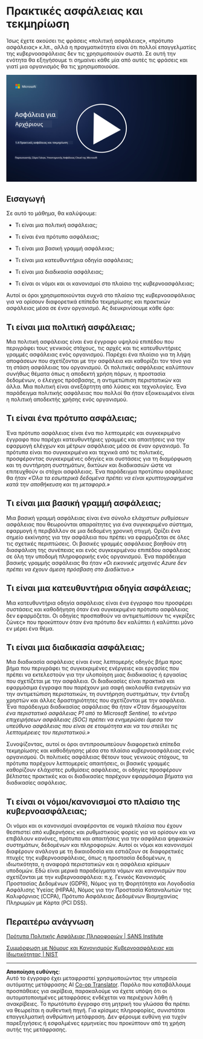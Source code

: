 <!--
CO_OP_TRANSLATOR_METADATA:
{
  "original_hash": "d33500902124e52870935bdce4546fcc",
  "translation_date": "2025-09-03T20:59:23+00:00",
  "source_file": "1.4 Security practices and documentation.md",
  "language_code": "el"
}
-->
# Πρακτικές ασφάλειας και τεκμηρίωση

Ίσως έχετε ακούσει τις φράσεις «πολιτική ασφάλειας», «πρότυπο ασφάλειας» κ.λπ., αλλά η πραγματικότητα είναι ότι πολλοί επαγγελματίες της κυβερνοασφάλειας δεν τις χρησιμοποιούν σωστά. Σε αυτή την ενότητα θα εξηγήσουμε τι σημαίνει κάθε μία από αυτές τις φράσεις και γιατί μια οργανισμός θα τις χρησιμοποιούσε.

[![Παρακολουθήστε το βίντεο](../../translated_images/1-4_placeholder.96b85847fe03e8db95eeaafc5e9bb46f99aaf0e926fff361e63852a0accc8397.el.png)](https://learn-video.azurefd.net/vod/player?id=fb8667f3-a627-495a-9fa1-6a7aa9dcf07e)

## Εισαγωγή

Σε αυτό το μάθημα, θα καλύψουμε:

 - Τι είναι μια πολιτική ασφάλειας;
   
 - Τι είναι ένα πρότυπο ασφάλειας;

   

 - Τι είναι μια βασική γραμμή ασφάλειας;

   

 - Τι είναι μια κατευθυντήρια οδηγία ασφάλειας;
 - Τι είναι μια διαδικασία ασφάλειας;

   

 - Τι είναι οι νόμοι και οι κανονισμοί στο πλαίσιο της κυβερνοασφάλειας;

Αυτοί οι όροι χρησιμοποιούνται συχνά στο πλαίσιο της κυβερνοασφάλειας για να ορίσουν διαφορετικά επίπεδα τεκμηρίωσης και πρακτικών ασφάλειας μέσα σε έναν οργανισμό. Ας διευκρινίσουμε κάθε όρο:

## Τι είναι μια πολιτική ασφάλειας;

Μια πολιτική ασφάλειας είναι ένα έγγραφο υψηλού επιπέδου που περιγράφει τους γενικούς στόχους, τις αρχές και τις κατευθυντήριες γραμμές ασφάλειας ενός οργανισμού. Παρέχει ένα πλαίσιο για τη λήψη αποφάσεων που σχετίζονται με την ασφάλεια και καθορίζει τον τόνο για τη στάση ασφάλειας του οργανισμού. Οι πολιτικές ασφάλειας καλύπτουν συνήθως θέματα όπως η αποδεκτή χρήση πόρων, η προστασία δεδομένων, ο έλεγχος πρόσβασης, η αντιμετώπιση περιστατικών και άλλα. Μια πολιτική είναι ανεξάρτητη από λύσεις και τεχνολογίες. Ένα παράδειγμα πολιτικής ασφάλειας που πολλοί θα ήταν εξοικειωμένοι είναι η πολιτική αποδεκτής χρήσης ενός οργανισμού.

## Τι είναι ένα πρότυπο ασφάλειας;

Ένα πρότυπο ασφάλειας είναι ένα πιο λεπτομερές και συγκεκριμένο έγγραφο που παρέχει κατευθυντήριες γραμμές και απαιτήσεις για την εφαρμογή ελέγχων και μέτρων ασφάλειας μέσα σε έναν οργανισμό. Τα πρότυπα είναι πιο συγκεκριμένα και τεχνικά από τις πολιτικές, προσφέροντας συγκεκριμένες οδηγίες και συστάσεις για τη διαμόρφωση και τη συντήρηση συστημάτων, δικτύων και διαδικασιών ώστε να επιτευχθούν οι στόχοι ασφάλειας. Ένα παράδειγμα προτύπου ασφάλειας θα ήταν _«Όλα τα εσωτερικά δεδομένα πρέπει να είναι κρυπτογραφημένα κατά την αποθήκευση και τη μεταφορά.»_

## Τι είναι μια βασική γραμμή ασφάλειας;

Μια βασική γραμμή ασφάλειας είναι ένα σύνολο ελάχιστων ρυθμίσεων ασφάλειας που θεωρούνται απαραίτητες για ένα συγκεκριμένο σύστημα, εφαρμογή ή περιβάλλον σε μια δεδομένη χρονική στιγμή. Ορίζει ένα σημείο εκκίνησης για την ασφάλεια που πρέπει να εφαρμόζεται σε όλες τις σχετικές περιπτώσεις. Οι βασικές γραμμές ασφάλειας βοηθούν στη διασφάλιση της συνέπειας και ενός συγκεκριμένου επιπέδου ασφάλειας σε όλη την υποδομή πληροφορικής ενός οργανισμού. Ένα παράδειγμα βασικής γραμμής ασφάλειας θα ήταν _«Οι εικονικές μηχανές Azure δεν πρέπει να έχουν άμεση πρόσβαση στο Διαδίκτυο.»_

## Τι είναι μια κατευθυντήρια οδηγία ασφάλειας;

Μια κατευθυντήρια οδηγία ασφάλειας είναι ένα έγγραφο που προσφέρει συστάσεις και καθοδήγηση όταν ένα συγκεκριμένο πρότυπο ασφάλειας δεν εφαρμόζεται. Οι οδηγίες προσπαθούν να αντιμετωπίσουν τις «γκρίζες ζώνες» που προκύπτουν όταν ένα πρότυπο δεν καλύπτει ή καλύπτει μόνο εν μέρει ένα θέμα.

## Τι είναι μια διαδικασία ασφάλειας;

Μια διαδικασία ασφάλειας είναι ένας λεπτομερής οδηγός βήμα προς βήμα που περιγράφει τις συγκεκριμένες ενέργειες και εργασίες που πρέπει να εκτελεστούν για την υλοποίηση μιας διαδικασίας ή εργασίας που σχετίζεται με την ασφάλεια. Οι διαδικασίες είναι πρακτικά και εφαρμόσιμα έγγραφα που παρέχουν μια σαφή ακολουθία ενεργειών για την αντιμετώπιση περιστατικών, τη συντήρηση συστημάτων, την ένταξη χρηστών και άλλες δραστηριότητες που σχετίζονται με την ασφάλεια. Ένα παράδειγμα διαδικασίας ασφάλειας θα ήταν _«Όταν δημιουργείται ένα περιστατικό ασφάλειας P1 από το Microsoft Sentinel, το κέντρο επιχειρήσεων ασφάλειας (SOC) πρέπει να ενημερώσει άμεσα τον υπεύθυνο ασφάλειας που είναι σε ετοιμότητα και να του στείλει τις λεπτομέρειες του περιστατικού.»_

Συνοψίζοντας, αυτοί οι όροι αντιπροσωπεύουν διαφορετικά επίπεδα τεκμηρίωσης και καθοδήγησης μέσα στο πλαίσιο κυβερνοασφάλειας ενός οργανισμού. Οι πολιτικές ασφάλειας θέτουν τους γενικούς στόχους, τα πρότυπα παρέχουν λεπτομερείς απαιτήσεις, οι βασικές γραμμές καθορίζουν ελάχιστες ρυθμίσεις ασφάλειας, οι οδηγίες προσφέρουν βέλτιστες πρακτικές και οι διαδικασίες παρέχουν εφαρμόσιμα βήματα για διαδικασίες ασφάλειας.

## Τι είναι οι νόμοι/κανονισμοί στο πλαίσιο της κυβερνοασφάλειας;

Οι νόμοι και οι κανονισμοί αναφέρονται σε νομικά πλαίσια που έχουν θεσπιστεί από κυβερνήσεις και ρυθμιστικούς φορείς για να ορίσουν και να επιβάλουν κανόνες, πρότυπα και απαιτήσεις για την ασφάλεια ψηφιακών συστημάτων, δεδομένων και πληροφοριών. Αυτοί οι νόμοι και κανονισμοί διαφέρουν ανάλογα με τη δικαιοδοσία και εστιάζουν σε διαφορετικές πτυχές της κυβερνοασφάλειας, όπως η προστασία δεδομένων, η ιδιωτικότητα, η αναφορά περιστατικών και η ασφάλεια κρίσιμων υποδομών. Εδώ είναι μερικά παραδείγματα νόμων και κανονισμών που σχετίζονται με την κυβερνοασφάλεια: π.χ. Γενικός Κανονισμός Προστασίας Δεδομένων (GDPR), Νόμος για τη Φορητότητα και Λογοδοσία Ασφάλισης Υγείας (HIPAA), Νόμος για την Προστασία Καταναλωτών της Καλιφόρνιας (CCPA), Πρότυπο Ασφάλειας Δεδομένων Βιομηχανίας Πληρωμών με Κάρτα (PCI DSS).

## Περαιτέρω ανάγνωση

[Πρότυπα Πολιτικής Ασφάλειας Πληροφοριών | SANS Institute](https://www.sans.org/information-security-policy/)

[Συμμόρφωση με Νόμους και Κανονισμούς Κυβερνοασφάλειας και Ιδιωτικότητας | NIST](https://www.nist.gov/mep/cybersecurity-resources-manufacturers/compliance-cybersecurity-and-privacy-laws-and-regulations)

---

**Αποποίηση ευθύνης**:  
Αυτό το έγγραφο έχει μεταφραστεί χρησιμοποιώντας την υπηρεσία αυτόματης μετάφρασης AI [Co-op Translator](https://github.com/Azure/co-op-translator). Παρόλο που καταβάλλουμε προσπάθειες για ακρίβεια, παρακαλούμε να έχετε υπόψη ότι οι αυτοματοποιημένες μεταφράσεις ενδέχεται να περιέχουν λάθη ή ανακρίβειες. Το πρωτότυπο έγγραφο στη μητρική του γλώσσα θα πρέπει να θεωρείται η αυθεντική πηγή. Για κρίσιμες πληροφορίες, συνιστάται επαγγελματική ανθρώπινη μετάφραση. Δεν φέρουμε ευθύνη για τυχόν παρεξηγήσεις ή εσφαλμένες ερμηνείες που προκύπτουν από τη χρήση αυτής της μετάφρασης.